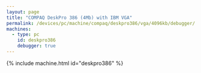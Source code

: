 ```yaml
---
layout: page
title: "COMPAQ DeskPro 386 (4Mb) with IBM VGA"
permalink: /devices/pc/machine/compaq/deskpro386/vga/4096kb/debugger/
machines:
  - type: pc
    id: deskpro386
    debugger: true
---
```


{% include machine.html id="deskpro386" %}
